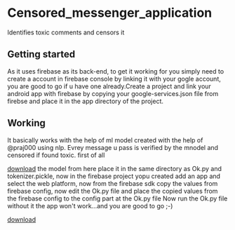 # Censored_messenger_application
Identifies toxic comments and censors it
<h2>Getting started</h2>
As it uses firebase as its back-end, to get it working for you simply need to create a account in firebase console by linking it with your gogle account, you are good to go if u have one already.Create a project and link your android app with
firebase by copying your google-services.json file from firebse and place it in the app directory of the project.
<h2>Working</h2>
It basically works with the help of ml model created with the help of @praj000 using nlp. Evrey message u pass is verified by the mnodel and censored if found toxic.
first of all 

[download](https://1drv.ms/u/s!AkKbxoO0cGGxizGcXph9qR6xLaWG)
the model from here place it in the same directory as Ok.py and tokenizer.pickle, now in the firebase project yopu created add an app and select the web platform, now from the firebase sdk copy the values from firebase config, now edit the Ok.py file and place the copied values from the firebase config to the config part at the Ok.py file
 Now run the Ok.py file without it the app won't work...and you are good to go ;-)
 
 [download](https://1drv.ms/u/s!AkKbxoO0cGGxizGcXph9qR6xLaWG)
